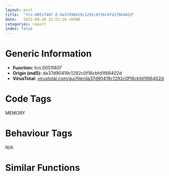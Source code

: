 ```yaml
---
layout: post
title:  "fcn.0051f407 @ da37d90419c1292c0f16cbfd1f66402d"
date:   2021-09-10 15:52:19 +0300
categories: report
index: false
---
```


# Generic Information
- **Function:** fcn.0051f407
- **Origin (md5):** da37d90419c1292c0f16cbfd1f66402d
- **VirusTotal:** [virustotal.com/gui/file/da37d90419c1292c0f16cbfd1f66402d][virustotal_ref]

# Code Tags
<span class="tag" id="MEMORY">MEMORY</span>


# Behaviour Tags
<span class="bhv-tag" id="na">N/A</span>

# Similar Functions
<script type="text/javascript" src="https://www.gstatic.com/charts/loader.js"></script>
<script type="text/javascript">

    google.charts.load('current', {'packages':['corechart']});
    google.charts.setOnLoadCallback(drawChart);

    function drawChart() {
    var data = new google.visualization.DataTable();
        data.addColumn('number', 'X');
        data.addColumn('number', 'Y');
        data.addColumn({type: 'string', role: 'tooltip', 'p': {'html': true}});
        data.addColumn({'type': 'string', 'role': 'style'});
        
        data.addRows([
    [91.7801284790039, 66.91075134277344, '<b><a href="/report/fcn.0051f407@da37d90419c1292c0f16cbfd1f66402d">fcn.0051f407</a><br>@da37d90419c1292c0f16cbfd1f66402d</b><br>push ebp<br>mov ebp, esp<br>push 0xffffffffffffffff<br>push 0x52be88<br>push 0x51efb8<br>mov eax, dword<br>push eax<br>mov dword<br>sub esp, 0xc<br>push ebx<br>push esi<br>push edi<br>mov eax, dword[0x456fbd0]<br>cmp eax, 3<br>jne 0x51f477<br>mov esi, dword[ebp+8]<br>cmp esi, dword[0x456fbc8]<br>ja 0x51f4d6<br>push 9<br>call fcn.0051f245<br>pop ecx<br>and dword[ebp-4], 0<br>push esi<br>call fcn.0052018b<br>pop ecx<br>mov dword[ebp-0x1c], eax<br>or dword[ebp-4], 0xffffffff<br>call fcn.0051f46e<br>mov eax, dword[ebp-0x1c]<br>test eax, eax<br>je 0x51f4d6<br>jmp 0x51f4f4<br>cmp eax, 2<br>jne 0x51f4d6<br>mov eax, dword[ebp+8]<br>test eax, eax<br>je 0x51f48b<br>lea esi, [eax+0xf]<br>and esi, 0xfffffff0<br>jmp 0x51f48e<br>push 0x10<br>pop esi<br>mov dword[ebp+8], esi<br>cmp esi, dword[0x52b384]<br>ja 0x51f4c7<br>push 9<br>call fcn.0051f245<br>pop ecx<br>mov dword[ebp-4], 1<br>mov eax, esi<br>shr eax, 4<br>push eax<br>call fcn.00520938<br>pop ecx<br>mov dword[ebp-0x1c], eax<br>or dword[ebp-4], 0xffffffff<br>call fcn.0051f4cd<br>mov eax, dword[ebp-0x1c]<br>test eax, eax<br>jne 0x51f4f4<br>push esi<br>jmp 0x51f4e6<br>mov eax, dword[ebp+8]<br>test eax, eax<br>jne 0x51f4e0<br>push 1<br>pop eax<br>add eax, 0xf<br>and al, 0xf0<br>push eax<br>push 0<br>push dword[0x456fbcc]<br>call dword[sym.imp.KERNEL32.dll_HeapAlloc]<br>mov ecx, dword[ebp-0x10]<br>mov dword<br>pop edi<br>pop esi<br>pop ebx<br>leave <br>ret <br><eoc> ', 'point { fill-color: #e0440e; }'],
[-88.46867370605469, 149.88479614257812, '<b><a href="/report/fcn.0040272e@8a08237568bc7b1a4e9813b2af535d73">fcn.0040272e</a><br>@8a08237568bc7b1a4e9813b2af535d73</b><br>push ebp<br>mov ebp, esp<br>push 0xffffffffffffffff<br>push 0x412508<br>push 0x401dd0<br>mov eax, dword<br>push eax<br>mov dword<br>sub esp, 0xc<br>push ebx<br>push esi<br>push edi<br>mov eax, dword[0xc12a2c]<br>cmp eax, 3<br>jne 0x40279e<br>mov esi, dword[ebp+8]<br>cmp esi, dword[0xc12808]<br>ja 0x4027fd<br>push 9<br>call fcn.0040205d<br>pop ecx<br>and dword[ebp-4], 0<br>push esi<br>call fcn.0040349b<br>pop ecx<br>mov dword[ebp-0x1c], eax<br>or dword[ebp-4], 0xffffffff<br>call fcn.00402795<br>mov eax, dword[ebp-0x1c]<br>test eax, eax<br>je 0x4027fd<br>jmp 0x40281b<br>cmp eax, 2<br>jne 0x4027fd<br>mov eax, dword[ebp+8]<br>test eax, eax<br>je 0x4027b2<br>lea esi, [eax+0xf]<br>and esi, 0xfffffff0<br>jmp 0x4027b5<br>push 0x10<br>pop esi<br>mov dword[ebp+8], esi<br>cmp esi, dword[0x4f2bc4]<br>ja 0x4027ee<br>push 9<br>call fcn.0040205d<br>pop ecx<br>mov dword[ebp-4], 1<br>mov eax, esi<br>shr eax, 4<br>push eax<br>call fcn.00403c48<br>pop ecx<br>mov dword[ebp-0x1c], eax<br>or dword[ebp-4], 0xffffffff<br>call fcn.004027f4<br>mov eax, dword[ebp-0x1c]<br>test eax, eax<br>jne 0x40281b<br>push esi<br>jmp 0x40280d<br>mov eax, dword[ebp+8]<br>test eax, eax<br>jne 0x402807<br>push 1<br>pop eax<br>add eax, 0xf<br>and al, 0xf0<br>push eax<br>push 0<br>push dword[0xc12a28]<br>call dword[sym.imp.KERNEL32.dll_HeapAlloc]<br>mov ecx, dword[ebp-0x10]<br>mov dword<br>pop edi<br>pop esi<br>pop ebx<br>leave <br>ret <br><eoc> ', 'null'],
[143.8809356689453, 24.86577796936035, '<b><a href="/report/fcn.0040272e@cbc200f66cbffbddf5df52f7c0da283a">fcn.0040272e</a><br>@cbc200f66cbffbddf5df52f7c0da283a</b><br>push ebp<br>mov ebp, esp<br>push 0xffffffffffffffff<br>push 0x40b4a0<br>push 0x401dd0<br>mov eax, dword<br>push eax<br>mov dword<br>sub esp, 0xc<br>push ebx<br>push esi<br>push edi<br>mov eax, dword[0x445ac2c]<br>cmp eax, 3<br>jne 0x40279e<br>mov esi, dword[ebp+8]<br>cmp esi, dword[0x445a9f8]<br>ja 0x4027fd<br>push 9<br>call fcn.0040205d<br>pop ecx<br>and dword[ebp-4], 0<br>push esi<br>call fcn.0040349b<br>pop ecx<br>mov dword[ebp-0x1c], eax<br>or dword[ebp-4], 0xffffffff<br>call fcn.00402795<br>mov eax, dword[ebp-0x1c]<br>test eax, eax<br>je 0x4027fd<br>jmp 0x40281b<br>cmp eax, 2<br>jne 0x4027fd<br>mov eax, dword[ebp+8]<br>test eax, eax<br>je 0x4027b2<br>lea esi, [eax+0xf]<br>and esi, 0xfffffff0<br>jmp 0x4027b5<br>push 0x10<br>pop esi<br>mov dword[ebp+8], esi<br>cmp esi, dword[0x40e384]<br>ja 0x4027ee<br>push 9<br>call fcn.0040205d<br>pop ecx<br>mov dword[ebp-4], 1<br>mov eax, esi<br>shr eax, 4<br>push eax<br>call fcn.00403c48<br>pop ecx<br>mov dword[ebp-0x1c], eax<br>or dword[ebp-4], 0xffffffff<br>call fcn.004027f4<br>mov eax, dword[ebp-0x1c]<br>test eax, eax<br>jne 0x40281b<br>push esi<br>jmp 0x40280d<br>mov eax, dword[ebp+8]<br>test eax, eax<br>jne 0x402807<br>push 1<br>pop eax<br>add eax, 0xf<br>and al, 0xf0<br>push eax<br>push 0<br>push dword[0x445ac28]<br>call dword[sym.imp.KERNEL32.dll_HeapAlloc]<br>mov ecx, dword[ebp-0x10]<br>mov dword<br>pop edi<br>pop esi<br>pop ebx<br>leave <br>ret <br><eoc> ', 'null'],
[-22.08277702331543, 4.021730422973633, '<b><a href="/report/fcn.0059842e@140d3779c34998b2115004c062b02ca8">fcn.0059842e</a><br>@140d3779c34998b2115004c062b02ca8</b><br>push ebp<br>mov ebp, esp<br>push 0xffffffffffffffff<br>push 0x5a8e80<br>push 0x597ad0<br>mov eax, dword<br>push eax<br>mov dword<br>sub esp, 0xc<br>push ebx<br>push esi<br>push edi<br>mov eax, dword[0x4602d0c]<br>cmp eax, 3<br>jne 0x59849e<br>mov esi, dword[ebp+8]<br>cmp esi, dword[0x4602ae8]<br>ja 0x5984fd<br>push 9<br>call fcn.00597d5d<br>pop ecx<br>and dword[ebp-4], 0<br>push esi<br>call fcn.0059919b<br>pop ecx<br>mov dword[ebp-0x1c], eax<br>or dword[ebp-4], 0xffffffff<br>call fcn.00598495<br>mov eax, dword[ebp-0x1c]<br>test eax, eax<br>je 0x5984fd<br>jmp 0x59851b<br>cmp eax, 2<br>jne 0x5984fd<br>mov eax, dword[ebp+8]<br>test eax, eax<br>je 0x5984b2<br>lea esi, [eax+0xf]<br>and esi, 0xfffffff0<br>jmp 0x5984b5<br>push 0x10<br>pop esi<br>mov dword[ebp+8], esi<br>cmp esi, dword[0x5a8464]<br>ja 0x5984ee<br>push 9<br>call fcn.00597d5d<br>pop ecx<br>mov dword[ebp-4], 1<br>mov eax, esi<br>shr eax, 4<br>push eax<br>call fcn.00599948<br>pop ecx<br>mov dword[ebp-0x1c], eax<br>or dword[ebp-4], 0xffffffff<br>call fcn.005984f4<br>mov eax, dword[ebp-0x1c]<br>test eax, eax<br>jne 0x59851b<br>push esi<br>jmp 0x59850d<br>mov eax, dword[ebp+8]<br>test eax, eax<br>jne 0x598507<br>push 1<br>pop eax<br>add eax, 0xf<br>and al, 0xf0<br>push eax<br>push 0<br>push dword[0x4602d08]<br>call dword[sym.imp.KERNEL32.dll_HeapAlloc]<br>mov ecx, dword[ebp-0x10]<br>mov dword<br>pop edi<br>pop esi<br>pop ebx<br>leave <br>ret <br><eoc> ', 'null'],
[-20.0170955657959, 61.428260803222656, '<b><a href="/report/fcn.006233e7@7614e1bbe9b9fd3db78e405e68b1fab4">fcn.006233e7</a><br>@7614e1bbe9b9fd3db78e405e68b1fab4</b><br>push ebp<br>mov ebp, esp<br>push 0xffffffffffffffff<br>push 0x6314e8<br>push 0x622f98<br>mov eax, dword<br>push eax<br>mov dword<br>sub esp, 0xc<br>push ebx<br>push esi<br>push edi<br>mov eax, dword[0x468c610]<br>cmp eax, 3<br>jne 0x623457<br>mov esi, dword[ebp+8]<br>cmp esi, dword[0x468c608]<br>ja 0x6234b6<br>push 9<br>call fcn.00623225<br>pop ecx<br>and dword[ebp-4], 0<br>push esi<br>call fcn.0062416b<br>pop ecx<br>mov dword[ebp-0x1c], eax<br>or dword[ebp-4], 0xffffffff<br>call fcn.0062344e<br>mov eax, dword[ebp-0x1c]<br>test eax, eax<br>je 0x6234b6<br>jmp 0x6234d4<br>cmp eax, 2<br>jne 0x6234b6<br>mov eax, dword[ebp+8]<br>test eax, eax<br>je 0x62346b<br>lea esi, [eax+0xf]<br>and esi, 0xfffffff0<br>jmp 0x62346e<br>push 0x10<br>pop esi<br>mov dword[ebp+8], esi<br>cmp esi, dword[0x635324]<br>ja 0x6234a7<br>push 9<br>call fcn.00623225<br>pop ecx<br>mov dword[ebp-4], 1<br>mov eax, esi<br>shr eax, 4<br>push eax<br>call fcn.00624918<br>pop ecx<br>mov dword[ebp-0x1c], eax<br>or dword[ebp-4], 0xffffffff<br>call fcn.006234ad<br>mov eax, dword[ebp-0x1c]<br>test eax, eax<br>jne 0x6234d4<br>push esi<br>jmp 0x6234c6<br>mov eax, dword[ebp+8]<br>test eax, eax<br>jne 0x6234c0<br>push 1<br>pop eax<br>add eax, 0xf<br>and al, 0xf0<br>push eax<br>push 0<br>push dword[0x468c60c]<br>call dword[sym.imp.KERNEL32.dll_HeapAlloc]<br>mov ecx, dword[ebp-0x10]<br>mov dword<br>pop edi<br>pop esi<br>pop ebx<br>leave <br>ret <br><eoc> ', 'null'],
[-21.737960815429688, 126.43036651611328, '<b><a href="/report/fcn.005955be@009ea4ad185ccb9becba67b3b2163e8b">fcn.005955be</a><br>@009ea4ad185ccb9becba67b3b2163e8b</b><br>push ebp<br>mov ebp, esp<br>push 0xffffffffffffffff<br>push 0x5a44c8<br>push 0x594c60<br>mov eax, dword<br>push eax<br>mov dword<br>sub esp, 0xc<br>push ebx<br>push esi<br>push edi<br>mov eax, dword[0x4659b8c]<br>cmp eax, 3<br>jne 0x59562e<br>mov esi, dword[ebp+8]<br>cmp esi, dword[0x4659968]<br>ja 0x59568d<br>push 9<br>call fcn.00594eed<br>pop ecx<br>and dword[ebp-4], 0<br>push esi<br>call fcn.0059632b<br>pop ecx<br>mov dword[ebp-0x1c], eax<br>or dword[ebp-4], 0xffffffff<br>call fcn.00595625<br>mov eax, dword[ebp-0x1c]<br>test eax, eax<br>je 0x59568d<br>jmp 0x5956ab<br>cmp eax, 2<br>jne 0x59568d<br>mov eax, dword[ebp+8]<br>test eax, eax<br>je 0x595642<br>lea esi, [eax+0xf]<br>and esi, 0xfffffff0<br>jmp 0x595645<br>push 0x10<br>pop esi<br>mov dword[ebp+8], esi<br>cmp esi, dword[0x5a8414]<br>ja 0x59567e<br>push 9<br>call fcn.00594eed<br>pop ecx<br>mov dword[ebp-4], 1<br>mov eax, esi<br>shr eax, 4<br>push eax<br>call fcn.00596ad8<br>pop ecx<br>mov dword[ebp-0x1c], eax<br>or dword[ebp-4], 0xffffffff<br>call fcn.00595684<br>mov eax, dword[ebp-0x1c]<br>test eax, eax<br>jne 0x5956ab<br>push esi<br>jmp 0x59569d<br>mov eax, dword[ebp+8]<br>test eax, eax<br>jne 0x595697<br>push 1<br>pop eax<br>add eax, 0xf<br>and al, 0xf0<br>push eax<br>push 0<br>push dword[0x4659b88]<br>call dword[sym.imp.KERNEL32.dll_HeapAlloc]<br>mov ecx, dword[ebp-0x10]<br>mov dword<br>pop edi<br>pop esi<br>pop ebx<br>leave <br>ret <br><eoc> ', 'null'],
[61.57444381713867, 147.5707244873047, '<b><a href="/report/fcn.0040272e@48bb9a03c360009e9463dfd5be4e0ca0">fcn.0040272e</a><br>@48bb9a03c360009e9463dfd5be4e0ca0</b><br>push ebp<br>mov ebp, esp<br>push 0xffffffffffffffff<br>push 0x408458<br>push 0x401dd0<br>mov eax, dword<br>push eax<br>mov dword<br>sub esp, 0xc<br>push ebx<br>push esi<br>push edi<br>mov eax, dword[0x44b3b4c]<br>cmp eax, 3<br>jne 0x40279e<br>mov esi, dword[ebp+8]<br>cmp esi, dword[0x44b3928]<br>ja 0x4027fd<br>push 9<br>call fcn.0040205d<br>pop ecx<br>and dword[ebp-4], 0<br>push esi<br>call fcn.0040349b<br>pop ecx<br>mov dword[ebp-0x1c], eax<br>or dword[ebp-4], 0xffffffff<br>call fcn.00402795<br>mov eax, dword[ebp-0x1c]<br>test eax, eax<br>je 0x4027fd<br>jmp 0x40281b<br>cmp eax, 2<br>jne 0x4027fd<br>mov eax, dword[ebp+8]<br>test eax, eax<br>je 0x4027b2<br>lea esi, [eax+0xf]<br>and esi, 0xfffffff0<br>jmp 0x4027b5<br>push 0x10<br>pop esi<br>mov dword[ebp+8], esi<br>cmp esi, dword[0x40b3b4]<br>ja 0x4027ee<br>push 9<br>call fcn.0040205d<br>pop ecx<br>mov dword[ebp-4], 1<br>mov eax, esi<br>shr eax, 4<br>push eax<br>call fcn.00403c48<br>pop ecx<br>mov dword[ebp-0x1c], eax<br>or dword[ebp-4], 0xffffffff<br>call fcn.004027f4<br>mov eax, dword[ebp-0x1c]<br>test eax, eax<br>jne 0x40281b<br>push esi<br>jmp 0x40280d<br>mov eax, dword[ebp+8]<br>test eax, eax<br>jne 0x402807<br>push 1<br>pop eax<br>add eax, 0xf<br>and al, 0xf0<br>push eax<br>push 0<br>push dword[0x44b3b48]<br>call dword[sym.imp.KERNEL32.dll_HeapAlloc]<br>mov ecx, dword[ebp-0x10]<br>mov dword<br>pop edi<br>pop esi<br>pop ebx<br>leave <br>ret <br><eoc> ', 'null'],
[-2.6191327571868896, 194.52090454101562, '<b><a href="/report/fcn.0040272e@7dd153bad1771b9e8d5266a341ebf949">fcn.0040272e</a><br>@7dd153bad1771b9e8d5266a341ebf949</b><br>push ebp<br>mov ebp, esp<br>push 0xffffffffffffffff<br>push 0x414e10<br>push 0x401dd0<br>mov eax, dword<br>push eax<br>mov dword<br>sub esp, 0xc<br>push ebx<br>push esi<br>push edi<br>mov eax, dword[0x44d272c]<br>cmp eax, 3<br>jne 0x40279e<br>mov esi, dword[ebp+8]<br>cmp esi, dword[0x44d2500]<br>ja 0x4027fd<br>push 9<br>call fcn.0040205d<br>pop ecx<br>and dword[ebp-4], 0<br>push esi<br>call fcn.0040349b<br>pop ecx<br>mov dword[ebp-0x1c], eax<br>or dword[ebp-4], 0xffffffff<br>call fcn.00402795<br>mov eax, dword[ebp-0x1c]<br>test eax, eax<br>je 0x4027fd<br>jmp 0x40281b<br>cmp eax, 2<br>jne 0x4027fd<br>mov eax, dword[ebp+8]<br>test eax, eax<br>je 0x4027b2<br>lea esi, [eax+0xf]<br>and esi, 0xfffffff0<br>jmp 0x4027b5<br>push 0x10<br>pop esi<br>mov dword[ebp+8], esi<br>cmp esi, dword[0x4143f4]<br>ja 0x4027ee<br>push 9<br>call fcn.0040205d<br>pop ecx<br>mov dword[ebp-4], 1<br>mov eax, esi<br>shr eax, 4<br>push eax<br>call fcn.00403c48<br>pop ecx<br>mov dword[ebp-0x1c], eax<br>or dword[ebp-4], 0xffffffff<br>call fcn.004027f4<br>mov eax, dword[ebp-0x1c]<br>test eax, eax<br>jne 0x40281b<br>push esi<br>jmp 0x40280d<br>mov eax, dword[ebp+8]<br>test eax, eax<br>jne 0x402807<br>push 1<br>pop eax<br>add eax, 0xf<br>and al, 0xf0<br>push eax<br>push 0<br>push dword[0x44d2728]<br>call dword[sym.imp.KERNEL32.dll_HeapAlloc]<br>mov ecx, dword[ebp-0x10]<br>mov dword<br>pop edi<br>pop esi<br>pop ebx<br>leave <br>ret <br><eoc> ', 'null'],
[77.18152618408203, -170.81134033203125, '<b><a href="/report/fcn.004f7537@a9a3c47f5c08fef0f0f69b66c17916ac">fcn.004f7537</a><br>@a9a3c47f5c08fef0f0f69b66c17916ac</b><br>push ebp<br>mov ebp, esp<br>push 0xffffffffffffffff<br>push 0x504488<br>push 0x4f70e8<br>mov eax, dword<br>push eax<br>mov dword<br>sub esp, 0xc<br>push ebx<br>push esi<br>push edi<br>mov eax, dword[0x44fd8b0]<br>cmp eax, 3<br>jne 0x4f75a7<br>mov esi, dword[ebp+8]<br>cmp esi, dword[0x44fd8a8]<br>ja 0x4f7606<br>push 9<br>call fcn.004f7375<br>pop ecx<br>and dword[ebp-4], 0<br>push esi<br>call fcn.004f82bb<br>pop ecx<br>mov dword[ebp-0x1c], eax<br>or dword[ebp-4], 0xffffffff<br>call fcn.004f759e<br>mov eax, dword[ebp-0x1c]<br>test eax, eax<br>je 0x4f7606<br>jmp 0x4f7624<br>cmp eax, 2<br>jne 0x4f7606<br>mov eax, dword[ebp+8]<br>test eax, eax<br>je 0x4f75bb<br>lea esi, [eax+0xf]<br>and esi, 0xfffffff0<br>jmp 0x4f75be<br>push 0x10<br>pop esi<br>mov dword[ebp+8], esi<br>cmp esi, dword[0x5072e4]<br>ja 0x4f75f7<br>push 9<br>call fcn.004f7375<br>pop ecx<br>mov dword[ebp-4], 1<br>mov eax, esi<br>shr eax, 4<br>push eax<br>call fcn.004f8a68<br>pop ecx<br>mov dword[ebp-0x1c], eax<br>or dword[ebp-4], 0xffffffff<br>call fcn.004f75fd<br>mov eax, dword[ebp-0x1c]<br>test eax, eax<br>jne 0x4f7624<br>push esi<br>jmp 0x4f7616<br>mov eax, dword[ebp+8]<br>test eax, eax<br>jne 0x4f7610<br>push 1<br>pop eax<br>add eax, 0xf<br>and al, 0xf0<br>push eax<br>push 0<br>push dword[0x44fd8ac]<br>call dword[sym.imp.KERNEL32.dll_HeapAlloc]<br>mov ecx, dword[ebp-0x10]<br>mov dword<br>pop edi<br>pop esi<br>pop ebx<br>leave <br>ret <br><eoc> ', 'null'],
[81.15901947021484, -14.723085403442383, '<b><a href="/report/fcn.005ad8ae@4e8d6f73c8261716f687f8d06429ef4d">fcn.005ad8ae</a><br>@4e8d6f73c8261716f687f8d06429ef4d</b><br>push ebp<br>mov ebp, esp<br>push 0xffffffffffffffff<br>push 0x5bb4e8<br>push 0x5acf58<br>mov eax, dword<br>push eax<br>mov dword<br>sub esp, 0xc<br>push ebx<br>push esi<br>push edi<br>mov eax, dword[0x45c65cc]<br>cmp eax, 3<br>jne 0x5ad91e<br>mov esi, dword[ebp+8]<br>cmp esi, dword[0x45c6390]<br>ja 0x5ad97d<br>push 9<br>call fcn.005ad1e5<br>pop ecx<br>and dword[ebp-4], 0<br>push esi<br>call fcn.005ae61b<br>pop ecx<br>mov dword[ebp-0x1c], eax<br>or dword[ebp-4], 0xffffffff<br>call fcn.005ad915<br>mov eax, dword[ebp-0x1c]<br>test eax, eax<br>je 0x5ad97d<br>jmp 0x5ad99b<br>cmp eax, 2<br>jne 0x5ad97d<br>mov eax, dword[ebp+8]<br>test eax, eax<br>je 0x5ad932<br>lea esi, [eax+0xf]<br>and esi, 0xfffffff0<br>jmp 0x5ad935<br>push 0x10<br>pop esi<br>mov dword[ebp+8], esi<br>cmp esi, dword[0x5bf3f4]<br>ja 0x5ad96e<br>push 9<br>call fcn.005ad1e5<br>pop ecx<br>mov dword[ebp-4], 1<br>mov eax, esi<br>shr eax, 4<br>push eax<br>call fcn.005aedc8<br>pop ecx<br>mov dword[ebp-0x1c], eax<br>or dword[ebp-4], 0xffffffff<br>call fcn.005ad974<br>mov eax, dword[ebp-0x1c]<br>test eax, eax<br>jne 0x5ad99b<br>push esi<br>jmp 0x5ad98d<br>mov eax, dword[ebp+8]<br>test eax, eax<br>jne 0x5ad987<br>push 1<br>pop eax<br>add eax, 0xf<br>and al, 0xf0<br>push eax<br>push 0<br>push dword[0x45c65c8]<br>call dword[sym.imp.KERNEL32.dll_HeapAlloc]<br>mov ecx, dword[ebp-0x10]<br>mov dword<br>pop edi<br>pop esi<br>pop ebx<br>leave <br>ret <br><eoc> ', 'null'],
[67.45819854736328, -87.5965576171875, '<b><a href="/report/fcn.004028aa@d4e56c7d970c209a3a2b3c4b4cc5e586">fcn.004028aa</a><br>@d4e56c7d970c209a3a2b3c4b4cc5e586</b><br>push ebp<br>mov ebp, esp<br>push 0xffffffffffffffff<br>push 0x410110<br>push 0x404590<br>mov eax, dword<br>push eax<br>mov dword<br>sub esp, 0xc<br>push ebx<br>push esi<br>push edi<br>mov eax, dword[0x935a64]<br>cmp eax, 3<br>jne 0x40291a<br>mov esi, dword[ebp+8]<br>cmp esi, dword[0x935a5c]<br>ja 0x402979<br>push 9<br>call fcn.004048cd<br>pop ecx<br>and dword[ebp-4], 0<br>push esi<br>call fcn.00405807<br>pop ecx<br>mov dword[ebp-0x1c], eax<br>or dword[ebp-4], 0xffffffff<br>call fcn.00402911<br>mov eax, dword[ebp-0x1c]<br>test eax, eax<br>je 0x402979<br>jmp 0x402997<br>cmp eax, 2<br>jne 0x402979<br>mov eax, dword[ebp+8]<br>test eax, eax<br>je 0x40292e<br>lea esi, [eax+0xf]<br>and esi, 0xfffffff0<br>jmp 0x402931<br>push 0x10<br>pop esi<br>mov dword[ebp+8], esi<br>cmp esi, dword[0x9331f4]<br>ja 0x40296a<br>push 9<br>call fcn.004048cd<br>pop ecx<br>mov dword[ebp-4], 1<br>mov eax, esi<br>shr eax, 4<br>push eax<br>call fcn.004062aa<br>pop ecx<br>mov dword[ebp-0x1c], eax<br>or dword[ebp-4], 0xffffffff<br>call fcn.00402970<br>mov eax, dword[ebp-0x1c]<br>test eax, eax<br>jne 0x402997<br>push esi<br>jmp 0x402989<br>mov eax, dword[ebp+8]<br>test eax, eax<br>jne 0x402983<br>push 1<br>pop eax<br>add eax, 0xf<br>and al, 0xf0<br>push eax<br>push 0<br>push dword[0x935a60]<br>call dword[sym.imp.KERNEL32.dll_HeapAlloc]<br>mov ecx, dword[ebp-0x10]<br>mov dword<br>pop edi<br>pop esi<br>pop ebx<br>leave <br>ret <br><eoc> ', 'null'],
[36.92683792114258, 25.30944061279297, '<b><a href="/report/fcn.004f7537@ef3a0211d1ddb224667e2aa0d915337b">fcn.004f7537</a><br>@ef3a0211d1ddb224667e2aa0d915337b</b><br>push ebp<br>mov ebp, esp<br>push 0xffffffffffffffff<br>push 0x504488<br>push 0x4f70e8<br>mov eax, dword<br>push eax<br>mov dword<br>sub esp, 0xc<br>push ebx<br>push esi<br>push edi<br>mov eax, dword[0x44fd8b0]<br>cmp eax, 3<br>jne 0x4f75a7<br>mov esi, dword[ebp+8]<br>cmp esi, dword[0x44fd8a8]<br>ja 0x4f7606<br>push 9<br>call fcn.004f7375<br>pop ecx<br>and dword[ebp-4], 0<br>push esi<br>call fcn.004f82bb<br>pop ecx<br>mov dword[ebp-0x1c], eax<br>or dword[ebp-4], 0xffffffff<br>call fcn.004f759e<br>mov eax, dword[ebp-0x1c]<br>test eax, eax<br>je 0x4f7606<br>jmp 0x4f7624<br>cmp eax, 2<br>jne 0x4f7606<br>mov eax, dword[ebp+8]<br>test eax, eax<br>je 0x4f75bb<br>lea esi, [eax+0xf]<br>and esi, 0xfffffff0<br>jmp 0x4f75be<br>push 0x10<br>pop esi<br>mov dword[ebp+8], esi<br>cmp esi, dword[0x5072e4]<br>ja 0x4f75f7<br>push 9<br>call fcn.004f7375<br>pop ecx<br>mov dword[ebp-4], 1<br>mov eax, esi<br>shr eax, 4<br>push eax<br>call fcn.004f8a68<br>pop ecx<br>mov dword[ebp-0x1c], eax<br>or dword[ebp-4], 0xffffffff<br>call fcn.004f75fd<br>mov eax, dword[ebp-0x1c]<br>test eax, eax<br>jne 0x4f7624<br>push esi<br>jmp 0x4f7616<br>mov eax, dword[ebp+8]<br>test eax, eax<br>jne 0x4f7610<br>push 1<br>pop eax<br>add eax, 0xf<br>and al, 0xf0<br>push eax<br>push 0<br>push dword[0x44fd8ac]<br>call dword[sym.imp.KERNEL32.dll_HeapAlloc]<br>mov ecx, dword[ebp-0x10]<br>mov dword<br>pop edi<br>pop esi<br>pop ebx<br>leave <br>ret <br><eoc> ', 'null'],
[-51.728206634521484, -49.739234924316406, '<b><a href="/report/fcn.004fedff@557dcbbf2711fedc520328fbbc657056">fcn.004fedff</a><br>@557dcbbf2711fedc520328fbbc657056</b><br>push ebp<br>mov ebp, esp<br>push 0xffffffffffffffff<br>push 0x50cdf8<br>push 0x4fe9b0<br>mov eax, dword<br>push eax<br>mov dword<br>sub esp, 0xc<br>push ebx<br>push esi<br>push edi<br>mov eax, dword[0x456cab0]<br>cmp eax, 3<br>jne 0x4fee6f<br>mov esi, dword[ebp+8]<br>cmp esi, dword[0x456caa8]<br>ja 0x4feece<br>push 9<br>call fcn.004fec3d<br>pop ecx<br>and dword[ebp-4], 0<br>push esi<br>call fcn.004ffb8b<br>pop ecx<br>mov dword[ebp-0x1c], eax<br>or dword[ebp-4], 0xffffffff<br>call fcn.004fee66<br>mov eax, dword[ebp-0x1c]<br>test eax, eax<br>je 0x4feece<br>jmp 0x4feeec<br>cmp eax, 2<br>jne 0x4feece<br>mov eax, dword[ebp+8]<br>test eax, eax<br>je 0x4fee83<br>lea esi, [eax+0xf]<br>and esi, 0xfffffff0<br>jmp 0x4fee86<br>push 0x10<br>pop esi<br>mov dword[ebp+8], esi<br>cmp esi, dword[0x50c2f4]<br>ja 0x4feebf<br>push 9<br>call fcn.004fec3d<br>pop ecx<br>mov dword[ebp-4], 1<br>mov eax, esi<br>shr eax, 4<br>push eax<br>call fcn.00500338<br>pop ecx<br>mov dword[ebp-0x1c], eax<br>or dword[ebp-4], 0xffffffff<br>call fcn.004feec5<br>mov eax, dword[ebp-0x1c]<br>test eax, eax<br>jne 0x4feeec<br>push esi<br>jmp 0x4feede<br>mov eax, dword[ebp+8]<br>test eax, eax<br>jne 0x4feed8<br>push 1<br>pop eax<br>add eax, 0xf<br>and al, 0xf0<br>push eax<br>push 0<br>push dword[0x456caac]<br>call dword[sym.imp.KERNEL32.dll_HeapAlloc]<br>mov ecx, dword[ebp-0x10]<br>mov dword<br>pop edi<br>pop esi<br>pop ebx<br>leave <br>ret <br><eoc> ', 'null'],
[-151.5763397216797, 20.021848678588867, '<b><a href="/report/fcn.0040272e@ea9c1e2eeb951a8e6185c6674c228f98">fcn.0040272e</a><br>@ea9c1e2eeb951a8e6185c6674c228f98</b><br>push ebp<br>mov ebp, esp<br>push 0xffffffffffffffff<br>push 0x4074e0<br>push 0x401dd0<br>mov eax, dword<br>push eax<br>mov dword<br>sub esp, 0xc<br>push ebx<br>push esi<br>push edi<br>mov eax, dword[0x44409cc]<br>cmp eax, 3<br>jne 0x40279e<br>mov esi, dword[ebp+8]<br>cmp esi, dword[0x44407a0]<br>ja 0x4027fd<br>push 9<br>call fcn.0040205d<br>pop ecx<br>and dword[ebp-4], 0<br>push esi<br>call fcn.0040349b<br>pop ecx<br>mov dword[ebp-0x1c], eax<br>or dword[ebp-4], 0xffffffff<br>call fcn.00402795<br>mov eax, dword[ebp-0x1c]<br>test eax, eax<br>je 0x4027fd<br>jmp 0x40281b<br>cmp eax, 2<br>jne 0x4027fd<br>mov eax, dword[ebp+8]<br>test eax, eax<br>je 0x4027b2<br>lea esi, [eax+0xf]<br>and esi, 0xfffffff0<br>jmp 0x4027b5<br>push 0x10<br>pop esi<br>mov dword[ebp+8], esi<br>cmp esi, dword[0x40b394]<br>ja 0x4027ee<br>push 9<br>call fcn.0040205d<br>pop ecx<br>mov dword[ebp-4], 1<br>mov eax, esi<br>shr eax, 4<br>push eax<br>call fcn.00403c48<br>pop ecx<br>mov dword[ebp-0x1c], eax<br>or dword[ebp-4], 0xffffffff<br>call fcn.004027f4<br>mov eax, dword[ebp-0x1c]<br>test eax, eax<br>jne 0x40281b<br>push esi<br>jmp 0x40280d<br>mov eax, dword[ebp+8]<br>test eax, eax<br>jne 0x402807<br>push 1<br>pop eax<br>add eax, 0xf<br>and al, 0xf0<br>push eax<br>push 0<br>push dword[0x44409c8]<br>call dword[sym.imp.KERNEL32.dll_HeapAlloc]<br>mov ecx, dword[ebp-0x10]<br>mov dword<br>pop edi<br>pop esi<br>pop ebx<br>leave <br>ret <br><eoc> ', 'null'],
[18.46881866455078, -41.16530227661133, '<b><a href="/report/fcn.004022bf@1c48774da6a3dd4bf3ea41716a332c61">fcn.004022bf</a><br>@1c48774da6a3dd4bf3ea41716a332c61</b><br>push ebp<br>mov ebp, esp<br>push 0xffffffffffffffff<br>push 0x40e508<br>push 0x401e70<br>mov eax, dword<br>push eax<br>mov dword<br>sub esp, 0xc<br>push ebx<br>push esi<br>push edi<br>mov eax, dword[0xb08810]<br>cmp eax, 3<br>jne 0x40232f<br>mov esi, dword[ebp+8]<br>cmp esi, dword[0xb08808]<br>ja 0x40238e<br>push 9<br>call fcn.004020fd<br>pop ecx<br>and dword[ebp-4], 0<br>push esi<br>call fcn.0040304b<br>pop ecx<br>mov dword[ebp-0x1c], eax<br>or dword[ebp-4], 0xffffffff<br>call fcn.00402326<br>mov eax, dword[ebp-0x1c]<br>test eax, eax<br>je 0x40238e<br>jmp 0x4023ac<br>cmp eax, 2<br>jne 0x40238e<br>mov eax, dword[ebp+8]<br>test eax, eax<br>je 0x402343<br>lea esi, [eax+0xf]<br>and esi, 0xfffffff0<br>jmp 0x402346<br>push 0x10<br>pop esi<br>mov dword[ebp+8], esi<br>cmp esi, dword[0x456374]<br>ja 0x40237f<br>push 9<br>call fcn.004020fd<br>pop ecx<br>mov dword[ebp-4], 1<br>mov eax, esi<br>shr eax, 4<br>push eax<br>call fcn.004037f8<br>pop ecx<br>mov dword[ebp-0x1c], eax<br>or dword[ebp-4], 0xffffffff<br>call fcn.00402385<br>mov eax, dword[ebp-0x1c]<br>test eax, eax<br>jne 0x4023ac<br>push esi<br>jmp 0x40239e<br>mov eax, dword[ebp+8]<br>test eax, eax<br>jne 0x402398<br>push 1<br>pop eax<br>add eax, 0xf<br>and al, 0xf0<br>push eax<br>push 0<br>push dword[0xb0880c]<br>call dword[sym.imp.KERNEL32.dll_HeapAlloc]<br>mov ecx, dword[ebp-0x10]<br>mov dword<br>pop edi<br>pop esi<br>pop ebx<br>leave <br>ret <br><eoc> ', 'null'],
[-83.46894073486328, 12.783254623413086, '<b><a href="/report/fcn.005d2d9f@4179b381a87b74dcd140154f9010ef86">fcn.005d2d9f</a><br>@4179b381a87b74dcd140154f9010ef86</b><br>push ebp<br>mov ebp, esp<br>push 0xffffffffffffffff<br>push 0x5dd4e0<br>push 0x5d2950<br>mov eax, dword<br>push eax<br>mov dword<br>sub esp, 0xc<br>push ebx<br>push esi<br>push edi<br>mov eax, dword[0x45eea50]<br>cmp eax, 3<br>jne 0x5d2e0f<br>mov esi, dword[ebp+8]<br>cmp esi, dword[0x45eea48]<br>ja 0x5d2e6e<br>push 9<br>call fcn.005d2bdd<br>pop ecx<br>and dword[ebp-4], 0<br>push esi<br>call fcn.005d3b2b<br>pop ecx<br>mov dword[ebp-0x1c], eax<br>or dword[ebp-4], 0xffffffff<br>call fcn.005d2e06<br>mov eax, dword[ebp-0x1c]<br>test eax, eax<br>je 0x5d2e6e<br>jmp 0x5d2e8c<br>cmp eax, 2<br>jne 0x5d2e6e<br>mov eax, dword[ebp+8]<br>test eax, eax<br>je 0x5d2e23<br>lea esi, [eax+0xf]<br>and esi, 0xfffffff0<br>jmp 0x5d2e26<br>push 0x10<br>pop esi<br>mov dword[ebp+8], esi<br>cmp esi, dword[0x5e1314]<br>ja 0x5d2e5f<br>push 9<br>call fcn.005d2bdd<br>pop ecx<br>mov dword[ebp-4], 1<br>mov eax, esi<br>shr eax, 4<br>push eax<br>call fcn.005d42d8<br>pop ecx<br>mov dword[ebp-0x1c], eax<br>or dword[ebp-4], 0xffffffff<br>call fcn.005d2e65<br>mov eax, dword[ebp-0x1c]<br>test eax, eax<br>jne 0x5d2e8c<br>push esi<br>jmp 0x5d2e7e<br>mov eax, dword[ebp+8]<br>test eax, eax<br>jne 0x5d2e78<br>push 1<br>pop eax<br>add eax, 0xf<br>and al, 0xf0<br>push eax<br>push 0<br>push dword[0x45eea4c]<br>call dword[sym.imp.KERNEL32.dll_HeapAlloc]<br>mov ecx, dword[ebp-0x10]<br>mov dword<br>pop edi<br>pop esi<br>pop ebx<br>leave <br>ret <br><eoc> ', 'null'],
[-78.030517578125, 77.05866241455078, '<b><a href="/report/fcn.0065a91f@bcba729302fe28f65deb2b102a06324a">fcn.0065a91f</a><br>@bcba729302fe28f65deb2b102a06324a</b><br>push ebp<br>mov ebp, esp<br>push 0xffffffffffffffff<br>push 0x66a580<br>push 0x65a4d0<br>mov eax, dword<br>push eax<br>mov dword<br>sub esp, 0xc<br>push ebx<br>push esi<br>push edi<br>mov eax, dword[0x4661fb0]<br>cmp eax, 3<br>jne 0x65a98f<br>mov esi, dword[ebp+8]<br>cmp esi, dword[0x4661fa8]<br>ja 0x65a9ee<br>push 9<br>call fcn.0065a75d<br>pop ecx<br>and dword[ebp-4], 0<br>push esi<br>call fcn.0065b6ab<br>pop ecx<br>mov dword[ebp-0x1c], eax<br>or dword[ebp-4], 0xffffffff<br>call fcn.0065a986<br>mov eax, dword[ebp-0x1c]<br>test eax, eax<br>je 0x65a9ee<br>jmp 0x65aa0c<br>cmp eax, 2<br>jne 0x65a9ee<br>mov eax, dword[ebp+8]<br>test eax, eax<br>je 0x65a9a3<br>lea esi, [eax+0xf]<br>and esi, 0xfffffff0<br>jmp 0x65a9a6<br>push 0x10<br>pop esi<br>mov dword[ebp+8], esi<br>cmp esi, dword[0x66e2d4]<br>ja 0x65a9df<br>push 9<br>call fcn.0065a75d<br>pop ecx<br>mov dword[ebp-4], 1<br>mov eax, esi<br>shr eax, 4<br>push eax<br>call fcn.0065be58<br>pop ecx<br>mov dword[ebp-0x1c], eax<br>or dword[ebp-4], 0xffffffff<br>call fcn.0065a9e5<br>mov eax, dword[ebp-0x1c]<br>test eax, eax<br>jne 0x65aa0c<br>push esi<br>jmp 0x65a9fe<br>mov eax, dword[ebp+8]<br>test eax, eax<br>jne 0x65a9f8<br>push 1<br>pop eax<br>add eax, 0xf<br>and al, 0xf0<br>push eax<br>push 0<br>push dword[0x4661fac]<br>call dword[sym.imp.KERNEL32.dll_HeapAlloc]<br>mov ecx, dword[ebp-0x10]<br>mov dword<br>pop edi<br>pop esi<br>pop ebx<br>leave <br>ret <br><eoc> ', 'null'],
[-124.66719818115234, -49.101531982421875, '<b><a href="/report/fcn.004a3da5@3e981d1767f44f5fe2446a49ffe52f4e">fcn.004a3da5</a><br>@3e981d1767f44f5fe2446a49ffe52f4e</b><br>push ebp<br>mov ebp, esp<br>push 0xffffffffffffffff<br>push 0x4d8790<br>push 0x4a739c<br>mov eax, dword<br>push eax<br>mov dword<br>sub esp, 0xc<br>push ebx<br>push esi<br>push edi<br>mov eax, dword[0x524120]<br>cmp eax, 3<br>jne 0x4a3e15<br>mov esi, dword[ebp+8]<br>cmp esi, dword[0x524118]<br>ja 0x4a3e74<br>push 9<br>call fcn.004a9ad4<br>pop ecx<br>and dword[ebp-4], 0<br>push esi<br>call fcn.004ab151<br>pop ecx<br>mov dword[ebp-0x1c], eax<br>or dword[ebp-4], 0xffffffff<br>call fcn.004a3e0c<br>mov eax, dword[ebp-0x1c]<br>test eax, eax<br>je 0x4a3e74<br>jmp 0x4a3e92<br>cmp eax, 2<br>jne 0x4a3e74<br>mov eax, dword[ebp+8]<br>test eax, eax<br>je 0x4a3e29<br>lea esi, [eax+0xf]<br>and esi, 0xfffffff0<br>jmp 0x4a3e2c<br>push 0x10<br>pop esi<br>mov dword[ebp+8], esi<br>cmp esi, dword[0x4f9284]<br>ja 0x4a3e65<br>push 9<br>call fcn.004a9ad4<br>pop ecx<br>mov dword[ebp-4], 1<br>mov eax, esi<br>shr eax, 4<br>push eax<br>call fcn.004abbf4<br>pop ecx<br>mov dword[ebp-0x1c], eax<br>or dword[ebp-4], 0xffffffff<br>call fcn.004a3e6b<br>mov eax, dword[ebp-0x1c]<br>test eax, eax<br>jne 0x4a3e92<br>push esi<br>jmp 0x4a3e84<br>mov eax, dword[ebp+8]<br>test eax, eax<br>jne 0x4a3e7e<br>push 1<br>pop eax<br>add eax, 0xf<br>and al, 0xf0<br>push eax<br>push 0<br>push dword[0x52411c]<br>call dword[sym.imp.KERNEL32.dll_HeapAlloc]<br>mov ecx, dword[ebp-0x10]<br>mov dword<br>pop edi<br>pop esi<br>pop ebx<br>leave <br>ret <br><eoc> ', 'null'],
[-143.2838897705078, 93.75848388671875, '<b><a href="/report/fcn.005d2d9f@36725a4ae161c6e8a09f5f34ebd6f2e0">fcn.005d2d9f</a><br>@36725a4ae161c6e8a09f5f34ebd6f2e0</b><br>push ebp<br>mov ebp, esp<br>push 0xffffffffffffffff<br>push 0x5dd4e0<br>push 0x5d2950<br>mov eax, dword<br>push eax<br>mov dword<br>sub esp, 0xc<br>push ebx<br>push esi<br>push edi<br>mov eax, dword[0x45eea50]<br>cmp eax, 3<br>jne 0x5d2e0f<br>mov esi, dword[ebp+8]<br>cmp esi, dword[0x45eea48]<br>ja 0x5d2e6e<br>push 9<br>call fcn.005d2bdd<br>pop ecx<br>and dword[ebp-4], 0<br>push esi<br>call fcn.005d3b2b<br>pop ecx<br>mov dword[ebp-0x1c], eax<br>or dword[ebp-4], 0xffffffff<br>call fcn.005d2e06<br>mov eax, dword[ebp-0x1c]<br>test eax, eax<br>je 0x5d2e6e<br>jmp 0x5d2e8c<br>cmp eax, 2<br>jne 0x5d2e6e<br>mov eax, dword[ebp+8]<br>test eax, eax<br>je 0x5d2e23<br>lea esi, [eax+0xf]<br>and esi, 0xfffffff0<br>jmp 0x5d2e26<br>push 0x10<br>pop esi<br>mov dword[ebp+8], esi<br>cmp esi, dword[0x5e1314]<br>ja 0x5d2e5f<br>push 9<br>call fcn.005d2bdd<br>pop ecx<br>mov dword[ebp-4], 1<br>mov eax, esi<br>shr eax, 4<br>push eax<br>call fcn.005d42d8<br>pop ecx<br>mov dword[ebp-0x1c], eax<br>or dword[ebp-4], 0xffffffff<br>call fcn.005d2e65<br>mov eax, dword[ebp-0x1c]<br>test eax, eax<br>jne 0x5d2e8c<br>push esi<br>jmp 0x5d2e7e<br>mov eax, dword[ebp+8]<br>test eax, eax<br>jne 0x5d2e78<br>push 1<br>pop eax<br>add eax, 0xf<br>and al, 0xf0<br>push eax<br>push 0<br>push dword[0x45eea4c]<br>call dword[sym.imp.KERNEL32.dll_HeapAlloc]<br>mov ecx, dword[ebp-0x10]<br>mov dword<br>pop edi<br>pop esi<br>pop ebx<br>leave <br>ret <br><eoc> ', 'null'],
[-5.036373615264893, -106.97600555419922, '<b><a href="/report/fcn.0069e15f@0fb0e1c162f9df68f5d89a2b2a71a217">fcn.0069e15f</a><br>@0fb0e1c162f9df68f5d89a2b2a71a217</b><br>push ebp<br>mov ebp, esp<br>push 0xffffffffffffffff<br>push 0x6a7dc8<br>push 0x69dd10<br>mov eax, dword<br>push eax<br>mov dword<br>sub esp, 0xc<br>push ebx<br>push esi<br>push edi<br>mov eax, dword[0x471c9d0]<br>cmp eax, 3<br>jne 0x69e1cf<br>mov esi, dword[ebp+8]<br>cmp esi, dword[0x471c9c8]<br>ja 0x69e22e<br>push 9<br>call fcn.0069df9d<br>pop ecx<br>and dword[ebp-4], 0<br>push esi<br>call fcn.0069eeeb<br>pop ecx<br>mov dword[ebp-0x1c], eax<br>or dword[ebp-4], 0xffffffff<br>call fcn.0069e1c6<br>mov eax, dword[ebp-0x1c]<br>test eax, eax<br>je 0x69e22e<br>jmp 0x69e24c<br>cmp eax, 2<br>jne 0x69e22e<br>mov eax, dword[ebp+8]<br>test eax, eax<br>je 0x69e1e3<br>lea esi, [eax+0xf]<br>and esi, 0xfffffff0<br>jmp 0x69e1e6<br>push 0x10<br>pop esi<br>mov dword[ebp+8], esi<br>cmp esi, dword[0x6a72c4]<br>ja 0x69e21f<br>push 9<br>call fcn.0069df9d<br>pop ecx<br>mov dword[ebp-4], 1<br>mov eax, esi<br>shr eax, 4<br>push eax<br>call fcn.0069f698<br>pop ecx<br>mov dword[ebp-0x1c], eax<br>or dword[ebp-4], 0xffffffff<br>call fcn.0069e225<br>mov eax, dword[ebp-0x1c]<br>test eax, eax<br>jne 0x69e24c<br>push esi<br>jmp 0x69e23e<br>mov eax, dword[ebp+8]<br>test eax, eax<br>jne 0x69e238<br>push 1<br>pop eax<br>add eax, 0xf<br>and al, 0xf0<br>push eax<br>push 0<br>push dword[0x471c9cc]<br>call dword[sym.imp.KERNEL32.dll_HeapAlloc]<br>mov ecx, dword[ebp-0x10]<br>mov dword<br>pop edi<br>pop esi<br>pop ebx<br>leave <br>ret <br><eoc> ', 'null'],
[140.13011169433594, 121.3113784790039, '<b><a href="/report/fcn.0040272e@03566ca6c146fb1f8bfbce50f19cbb41">fcn.0040272e</a><br>@03566ca6c146fb1f8bfbce50f19cbb41</b><br>push ebp<br>mov ebp, esp<br>push 0xffffffffffffffff<br>push 0x4094f8<br>push 0x401dd0<br>mov eax, dword<br>push eax<br>mov dword<br>sub esp, 0xc<br>push ebx<br>push esi<br>push edi<br>mov eax, dword[0xb3a7ac]<br>cmp eax, 3<br>jne 0x40279e<br>mov esi, dword[ebp+8]<br>cmp esi, dword[0xb3a570]<br>ja 0x4027fd<br>push 9<br>call fcn.0040205d<br>pop ecx<br>and dword[ebp-4], 0<br>push esi<br>call fcn.0040349b<br>pop ecx<br>mov dword[ebp-0x1c], eax<br>or dword[ebp-4], 0xffffffff<br>call fcn.00402795<br>mov eax, dword[ebp-0x1c]<br>test eax, eax<br>je 0x4027fd<br>jmp 0x40281b<br>cmp eax, 2<br>jne 0x4027fd<br>mov eax, dword[ebp+8]<br>test eax, eax<br>je 0x4027b2<br>lea esi, [eax+0xf]<br>and esi, 0xfffffff0<br>jmp 0x4027b5<br>push 0x10<br>pop esi<br>mov dword[ebp+8], esi<br>cmp esi, dword[0x40d404]<br>ja 0x4027ee<br>push 9<br>call fcn.0040205d<br>pop ecx<br>mov dword[ebp-4], 1<br>mov eax, esi<br>shr eax, 4<br>push eax<br>call fcn.00403c48<br>pop ecx<br>mov dword[ebp-0x1c], eax<br>or dword[ebp-4], 0xffffffff<br>call fcn.004027f4<br>mov eax, dword[ebp-0x1c]<br>test eax, eax<br>jne 0x40281b<br>push esi<br>jmp 0x40280d<br>mov eax, dword[ebp+8]<br>test eax, eax<br>jne 0x402807<br>push 1<br>pop eax<br>add eax, 0xf<br>and al, 0xf0<br>push eax<br>push 0<br>push dword[0xb3a7a8]<br>call dword[sym.imp.KERNEL32.dll_HeapAlloc]<br>mov ecx, dword[ebp-0x10]<br>mov dword<br>pop edi<br>pop esi<br>pop ebx<br>leave <br>ret <br><eoc> ', 'null'],
[-79.67704772949219, -113.1998519897461, '<b><a href="/report/fcn.0040272e@96146d48f33d2b81d37cf455f4bd8c4b">fcn.0040272e</a><br>@96146d48f33d2b81d37cf455f4bd8c4b</b><br>push ebp<br>mov ebp, esp<br>push 0xffffffffffffffff<br>push 0x40d4f0<br>push 0x401dd0<br>mov eax, dword<br>push eax<br>mov dword<br>sub esp, 0xc<br>push ebx<br>push esi<br>push edi<br>mov eax, dword[0xb854ec]<br>cmp eax, 3<br>jne 0x40279e<br>mov esi, dword[ebp+8]<br>cmp esi, dword[0xb852b8]<br>ja 0x4027fd<br>push 9<br>call fcn.0040205d<br>pop ecx<br>and dword[ebp-4], 0<br>push esi<br>call fcn.0040349b<br>pop ecx<br>mov dword[ebp-0x1c], eax<br>or dword[ebp-4], 0xffffffff<br>call fcn.00402795<br>mov eax, dword[ebp-0x1c]<br>test eax, eax<br>je 0x4027fd<br>jmp 0x40281b<br>cmp eax, 2<br>jne 0x4027fd<br>mov eax, dword[ebp+8]<br>test eax, eax<br>je 0x4027b2<br>lea esi, [eax+0xf]<br>and esi, 0xfffffff0<br>jmp 0x4027b5<br>push 0x10<br>pop esi<br>mov dword[ebp+8], esi<br>cmp esi, dword[0x420c64]<br>ja 0x4027ee<br>push 9<br>call fcn.0040205d<br>pop ecx<br>mov dword[ebp-4], 1<br>mov eax, esi<br>shr eax, 4<br>push eax<br>call fcn.00403c48<br>pop ecx<br>mov dword[ebp-0x1c], eax<br>or dword[ebp-4], 0xffffffff<br>call fcn.004027f4<br>mov eax, dword[ebp-0x1c]<br>test eax, eax<br>jne 0x40281b<br>push esi<br>jmp 0x40280d<br>mov eax, dword[ebp+8]<br>test eax, eax<br>jne 0x402807<br>push 1<br>pop eax<br>add eax, 0xf<br>and al, 0xf0<br>push eax<br>push 0<br>push dword[0xb854e8]<br>call dword[sym.imp.KERNEL32.dll_HeapAlloc]<br>mov ecx, dword[ebp-0x10]<br>mov dword<br>pop edi<br>pop esi<br>pop ebx<br>leave <br>ret <br><eoc> ', 'null'],
[33.80110549926758, 89.81207275390625, '<b><a href="/report/fcn.0040272e@8912a6bd1add3d8b86feb51a00252709">fcn.0040272e</a><br>@8912a6bd1add3d8b86feb51a00252709</b><br>push ebp<br>mov ebp, esp<br>push 0xffffffffffffffff<br>push 0x410da0<br>push 0x401dd0<br>mov eax, dword<br>push eax<br>mov dword<br>sub esp, 0xc<br>push ebx<br>push esi<br>push edi<br>mov eax, dword[0x448fcac]<br>cmp eax, 3<br>jne 0x40279e<br>mov esi, dword[ebp+8]<br>cmp esi, dword[0x448fa88]<br>ja 0x4027fd<br>push 9<br>call fcn.0040205d<br>pop ecx<br>and dword[ebp-4], 0<br>push esi<br>call fcn.0040349b<br>pop ecx<br>mov dword[ebp-0x1c], eax<br>or dword[ebp-4], 0xffffffff<br>call fcn.00402795<br>mov eax, dword[ebp-0x1c]<br>test eax, eax<br>je 0x4027fd<br>jmp 0x40281b<br>cmp eax, 2<br>jne 0x4027fd<br>mov eax, dword[ebp+8]<br>test eax, eax<br>je 0x4027b2<br>lea esi, [eax+0xf]<br>and esi, 0xfffffff0<br>jmp 0x4027b5<br>push 0x10<br>pop esi<br>mov dword[ebp+8], esi<br>cmp esi, dword[0x410384]<br>ja 0x4027ee<br>push 9<br>call fcn.0040205d<br>pop ecx<br>mov dword[ebp-4], 1<br>mov eax, esi<br>shr eax, 4<br>push eax<br>call fcn.00403c48<br>pop ecx<br>mov dword[ebp-0x1c], eax<br>or dword[ebp-4], 0xffffffff<br>call fcn.004027f4<br>mov eax, dword[ebp-0x1c]<br>test eax, eax<br>jne 0x40281b<br>push esi<br>jmp 0x40280d<br>mov eax, dword[ebp+8]<br>test eax, eax<br>jne 0x402807<br>push 1<br>pop eax<br>add eax, 0xf<br>and al, 0xf0<br>push eax<br>push 0<br>push dword[0x448fca8]<br>call dword[sym.imp.KERNEL32.dll_HeapAlloc]<br>mov ecx, dword[ebp-0x10]<br>mov dword<br>pop edi<br>pop esi<br>pop ebx<br>leave <br>ret <br><eoc> ', 'null'],
[137.245361328125, -53.642879486083984, '<b><a href="/report/fcn.0040277e@faca7110288761a0f664158c1f6c3986">fcn.0040277e</a><br>@faca7110288761a0f664158c1f6c3986</b><br>push ebp<br>mov ebp, esp<br>push 0xffffffffffffffff<br>push 0x4ecf28<br>push 0x401e28<br>mov eax, dword<br>push eax<br>mov dword<br>sub esp, 0xc<br>push ebx<br>push esi<br>push edi<br>mov eax, dword[0xc0fa0c]<br>cmp eax, 3<br>jne 0x4027ee<br>mov esi, dword[ebp+8]<br>cmp esi, dword[0xc0f7e8]<br>ja 0x40284d<br>push 9<br>call fcn.004020b5<br>pop ecx<br>and dword[ebp-4], 0<br>push esi<br>call fcn.004034eb<br>pop ecx<br>mov dword[ebp-0x1c], eax<br>or dword[ebp-4], 0xffffffff<br>call fcn.004027e5<br>mov eax, dword[ebp-0x1c]<br>test eax, eax<br>je 0x40284d<br>jmp 0x40286b<br>cmp eax, 2<br>jne 0x40284d<br>mov eax, dword[ebp+8]<br>test eax, eax<br>je 0x402802<br>lea esi, [eax+0xf]<br>and esi, 0xfffffff0<br>jmp 0x402805<br>push 0x10<br>pop esi<br>mov dword[ebp+8], esi<br>cmp esi, dword[0x4ec2b4]<br>ja 0x40283e<br>push 9<br>call fcn.004020b5<br>pop ecx<br>mov dword[ebp-4], 1<br>mov eax, esi<br>shr eax, 4<br>push eax<br>call fcn.00403c98<br>pop ecx<br>mov dword[ebp-0x1c], eax<br>or dword[ebp-4], 0xffffffff<br>call fcn.00402844<br>mov eax, dword[ebp-0x1c]<br>test eax, eax<br>jne 0x40286b<br>push esi<br>jmp 0x40285d<br>mov eax, dword[ebp+8]<br>test eax, eax<br>jne 0x402857<br>push 1<br>pop eax<br>add eax, 0xf<br>and al, 0xf0<br>push eax<br>push 0<br>push dword[0xc0fa08]<br>call dword[sym.imp.KERNEL32.dll_HeapAlloc]<br>mov ecx, dword[ebp-0x10]<br>mov dword<br>pop edi<br>pop esi<br>pop ebx<br>leave <br>ret <br><eoc> ', 'null'],
[181.0303955078125, 149.13169860839844, '<b><a href="/report/fcn.0040272e@eac1782291736df208e1220cf8c38a7c">fcn.0040272e</a><br>@eac1782291736df208e1220cf8c38a7c</b><br>push ebp<br>mov ebp, esp<br>push 0xffffffffffffffff<br>push 0x411dc0<br>push 0x401dd0<br>mov eax, dword<br>push eax<br>mov dword<br>sub esp, 0xc<br>push ebx<br>push esi<br>push edi<br>mov eax, dword[0x44ef16c]<br>cmp eax, 3<br>jne 0x40279e<br>mov esi, dword[ebp+8]<br>cmp esi, dword[0x44eef30]<br>ja 0x4027fd<br>push 9<br>call fcn.0040205d<br>pop ecx<br>and dword[ebp-4], 0<br>push esi<br>call fcn.0040349b<br>pop ecx<br>mov dword[ebp-0x1c], eax<br>or dword[ebp-4], 0xffffffff<br>call fcn.00402795<br>mov eax, dword[ebp-0x1c]<br>test eax, eax<br>je 0x4027fd<br>jmp 0x40281b<br>cmp eax, 2<br>jne 0x4027fd<br>mov eax, dword[ebp+8]<br>test eax, eax<br>je 0x4027b2<br>lea esi, [eax+0xf]<br>and esi, 0xfffffff0<br>jmp 0x4027b5<br>push 0x10<br>pop esi<br>mov dword[ebp+8], esi<br>cmp esi, dword[0x4113a4]<br>ja 0x4027ee<br>push 9<br>call fcn.0040205d<br>pop ecx<br>mov dword[ebp-4], 1<br>mov eax, esi<br>shr eax, 4<br>push eax<br>call fcn.00403c48<br>pop ecx<br>mov dword[ebp-0x1c], eax<br>or dword[ebp-4], 0xffffffff<br>call fcn.004027f4<br>mov eax, dword[ebp-0x1c]<br>test eax, eax<br>jne 0x40281b<br>push esi<br>jmp 0x40280d<br>mov eax, dword[ebp+8]<br>test eax, eax<br>jne 0x402807<br>push 1<br>pop eax<br>add eax, 0xf<br>and al, 0xf0<br>push eax<br>push 0<br>push dword[0x44ef168]<br>call dword[sym.imp.KERNEL32.dll_HeapAlloc]<br>mov ecx, dword[ebp-0x10]<br>mov dword<br>pop edi<br>pop esi<br>pop ebx<br>leave <br>ret <br><eoc> ', 'null'],

        ]);

    var options = {
        title: 'Similarity Plot',
        legend: 'none',
        colors: ['#dedbd9', '#e6693e', '#ec8f6e', '#f3b49f', '#f6c7b6'],
        tooltip: {isHtml: true, trigger: 'both'},
        explorer: {
        actions: ["dragToZoom", "rightClickToReset"],
        },
        chartArea: {
        width: '80%',
        height: '80%'
        },
        width: '100%',
        height: '100%'
    };

    var chart = new google.visualization.ScatterChart(document.getElementById('chart_div'));

    chart.draw(data, options);
    }
    
</script>


<div id="chart_div" style="width: 100%px; height: 100%;"></div>

# Disassembled Code
{% highlight nasm %}

push ebp
mov ebp, esp
push 0xffffffffffffffff
push 0x52be88
push 0x51efb8
mov eax, dword
push eax
mov dword
sub esp, 0xc
push ebx
push esi
push edi
mov eax, dword[0x456fbd0]
cmp eax, 3
jne 0x51f477
mov esi, dword[ebp+8]
cmp esi, dword[0x456fbc8]
ja 0x51f4d6
push 9
call fcn.0051f245
pop ecx
and dword[ebp-4], 0
push esi
call fcn.0052018b
pop ecx
mov dword[ebp-0x1c], eax
or dword[ebp-4], 0xffffffff
call fcn.0051f46e
mov eax, dword[ebp-0x1c]
test eax, eax
je 0x51f4d6
jmp 0x51f4f4
cmp eax, 2
jne 0x51f4d6
mov eax, dword[ebp+8]
test eax, eax
je 0x51f48b
lea esi, [eax+0xf]
and esi, 0xfffffff0
jmp 0x51f48e
push 0x10
pop esi
mov dword[ebp+8], esi
cmp esi, dword[0x52b384]
ja 0x51f4c7
push 9
call fcn.0051f245
pop ecx
mov dword[ebp-4], 1
mov eax, esi
shr eax, 4
push eax
call fcn.00520938
pop ecx
mov dword[ebp-0x1c], eax
or dword[ebp-4], 0xffffffff
call fcn.0051f4cd
mov eax, dword[ebp-0x1c]
test eax, eax
jne 0x51f4f4
push esi
jmp 0x51f4e6
mov eax, dword[ebp+8]
test eax, eax
jne 0x51f4e0
push 1
pop eax
add eax, 0xf
and al, 0xf0
push eax
push 0
push dword[0x456fbcc]
call dword[sym.imp.KERNEL32.dll_HeapAlloc]
mov ecx, dword[ebp-0x10]
mov dword
pop edi
pop esi
pop ebx
leave
ret

{% endhighlight %}

[virustotal_ref]: https://www.virustotal.com/gui/file/da37d90419c1292c0f16cbfd1f66402d